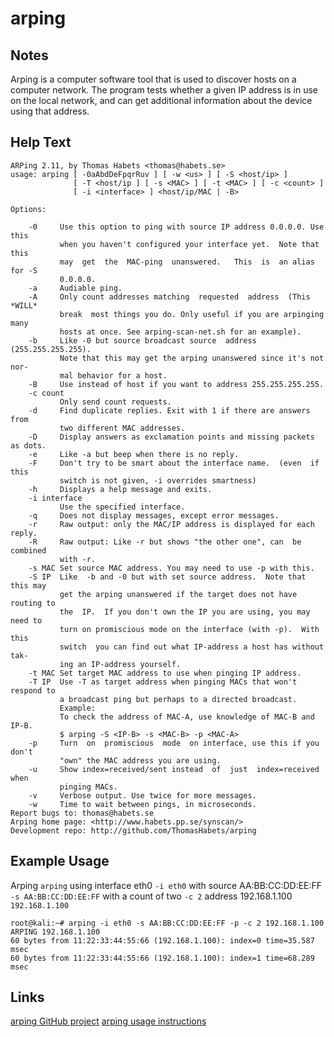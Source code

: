 # arping

Notes
-------
Arping is a computer software tool that is used to discover hosts on a computer network. The program tests whether a given IP address is in use on the local network, and can get additional information about the device using that address.

Help Text
-------
```
ARPing 2.11, by Thomas Habets <thomas@habets.se>
usage: arping [ -0aAbdDeFpqrRuv ] [ -w <us> ] [ -S <host/ip> ]
              [ -T <host/ip ] [ -s <MAC> ] [ -t <MAC> ] [ -c <count> ]
              [ -i <interface> ] <host/ip/MAC | -B>

Options:

    -0     Use this option to ping with source IP address 0.0.0.0. Use this
           when you haven't configured your interface yet.  Note that  this
           may  get  the  MAC-ping  unanswered.   This  is  an alias for -S
           0.0.0.0.
    -a     Audiable ping.
    -A     Only count addresses matching  requested  address  (This  *WILL*
           break  most things you do. Only useful if you are arpinging many
           hosts at once. See arping-scan-net.sh for an example).
    -b     Like -0 but source broadcast source  address  (255.255.255.255).
           Note that this may get the arping unanswered since it's not nor-
           mal behavior for a host.
    -B     Use instead of host if you want to address 255.255.255.255.
    -c count
           Only send count requests.
    -d     Find duplicate replies. Exit with 1 if there are answers from
           two different MAC addresses.
    -D     Display answers as exclamation points and missing packets as dots.
    -e     Like -a but beep when there is no reply.
    -F     Don't try to be smart about the interface name.  (even  if  this
           switch is not given, -i overrides smartness)
    -h     Displays a help message and exits.
    -i interface
           Use the specified interface.
    -q     Does not display messages, except error messages.
    -r     Raw output: only the MAC/IP address is displayed for each reply.
    -R     Raw output: Like -r but shows "the other one", can  be  combined
           with -r.
    -s MAC Set source MAC address. You may need to use -p with this.
    -S IP  Like  -b and -0 but with set source address.  Note that this may
       	   get the arping unanswered if the target does not have routing to
           the  IP.  If you don't own the IP you are using, you may need to
           turn on promiscious mode on the interface (with -p).  With  this
           switch  you can find out what IP-address a host has without tak-
           ing an IP-address yourself.
    -t MAC Set target MAC address to use when pinging IP address.
    -T IP  Use -T as target address when pinging MACs that won't respond to
           a broadcast ping but perhaps to a directed broadcast.
           Example:
           To check the address of MAC-A, use knowledge of MAC-B and  IP-B.
           $ arping -S <IP-B> -s <MAC-B> -p <MAC-A>
    -p     Turn  on  promiscious  mode  on interface, use this if you don't
           "own" the MAC address you are using.
    -u     Show index=received/sent instead  of  just  index=received  when
           pinging MACs.
    -v     Verbose output. Use twice for more messages.
    -w     Time to wait between pings, in microseconds.
Report bugs to: thomas@habets.se
Arping home page: <http://www.habets.pp.se/synscan/>
Development repo: http://github.com/ThomasHabets/arping

```

Example Usage
-------
Arping `arping` using interface eth0 `-i eth0` with source AA:BB:CC:DD:EE:FF `-s AA:BB:CC:DD:EE:FF` with a count of two `-c 2` address 192.168.1.100 `192.168.1.100`
```
root@kali:~# arping -i eth0 -s AA:BB:CC:DD:EE:FF -p -c 2 192.168.1.100
ARPING 192.168.1.100
60 bytes from 11:22:33:44:55:66 (192.168.1.100): index=0 time=35.587 msec
60 bytes from 11:22:33:44:55:66 (192.168.1.100): index=1 time=68.289 msec
```

Links
-------
[arping GitHub project](https://github.com/ThomasHabets/arping)
[arping usage instructions](http://linux-ip.net/html/tools-arping.html)
